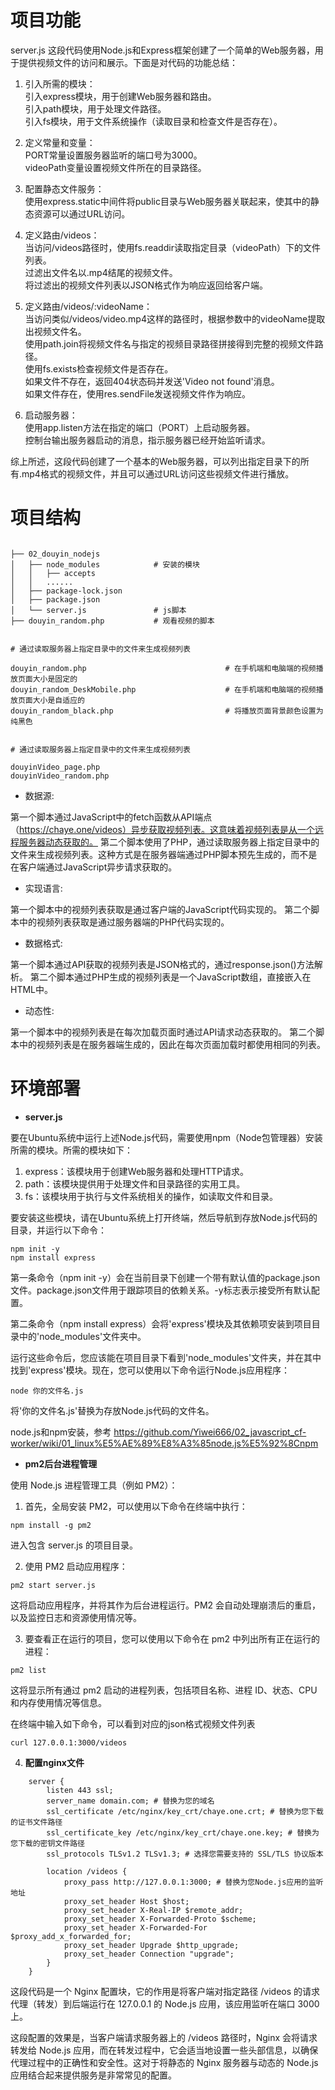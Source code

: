 # 项目功能

server.js 这段代码使用Node.js和Express框架创建了一个简单的Web服务器，用于提供视频文件的访问和展示。下面是对代码的功能总结：

1. 引入所需的模块：   
    引入express模块，用于创建Web服务器和路由。       
    引入path模块，用于处理文件路径。          
    引入fs模块，用于文件系统操作（读取目录和检查文件是否存在）。           

2. 定义常量和变量：   
    PORT常量设置服务器监听的端口号为3000。           
    videoPath变量设置视频文件所在的目录路径。           

3. 配置静态文件服务：   
    使用express.static中间件将public目录与Web服务器关联起来，使其中的静态资源可以通过URL访问。     

4. 定义路由/videos：   
    当访问/videos路径时，使用fs.readdir读取指定目录（videoPath）下的文件列表。         
    过滤出文件名以.mp4结尾的视频文件。          
    将过滤出的视频文件列表以JSON格式作为响应返回给客户端。            

5. 定义路由/videos/:videoName：   
    当访问类似/videos/video.mp4这样的路径时，根据参数中的videoName提取出视频文件名。            
    使用path.join将视频文件名与指定的视频目录路径拼接得到完整的视频文件路径。           
    使用fs.exists检查视频文件是否存在。          
    如果文件不存在，返回404状态码并发送'Video not found'消息。         
    如果文件存在，使用res.sendFile发送视频文件作为响应。            

6. 启动服务器：   
    使用app.listen方法在指定的端口（PORT）上启动服务器。         
    控制台输出服务器启动的消息，指示服务器已经开始监听请求。          
 
综上所述，这段代码创建了一个基本的Web服务器，可以列出指定目录下的所有.mp4格式的视频文件，并且可以通过URL访问这些视频文件进行播放。


# 项目结构

```

├── 02_douyin_nodejs
│   ├── node_modules            # 安装的模块
│   │   ├── accepts
│   │   ......
│   ├── package-lock.json
│   ├── package.json
│   └── server.js               # js脚本
├── douyin_random.php           # 观看视频的脚本


# 通过读取服务器上指定目录中的文件来生成视频列表

douyin_random.php                               # 在手机端和电脑端的视频播放页面大小是固定的
douyin_random_DeskMobile.php                    # 在手机端和电脑端的视频播放页面大小是自适应的
douyin_random_black.php                         # 将播放页面背景颜色设置为纯黑色


# 通过读取服务器上指定目录中的文件来生成视频列表

douyinVideo_page.php              
douyinVideo_random.php            

```

- 数据源:

第一个脚本通过JavaScript中的fetch函数从API端点（https://chaye.one/videos）异步获取视频列表。这意味着视频列表是从一个远程服务器动态获取的。
第二个脚本使用了PHP，通过读取服务器上指定目录中的文件来生成视频列表。这种方式是在服务器端通过PHP脚本预先生成的，而不是在客户端通过JavaScript异步请求获取的。


- 实现语言:

第一个脚本中的视频列表获取是通过客户端的JavaScript代码实现的。
第二个脚本中的视频列表获取是通过服务器端的PHP代码实现的。


- 数据格式:

第一个脚本通过API获取的视频列表是JSON格式的，通过response.json()方法解析。
第二个脚本通过PHP生成的视频列表是一个JavaScript数组，直接嵌入在HTML中。


- 动态性:

第一个脚本中的视频列表是在每次加载页面时通过API请求动态获取的。
第二个脚本中的视频列表是在服务器端生成的，因此在每次页面加载时都使用相同的列表。


# 环境部署

- **server.js**

要在Ubuntu系统中运行上述Node.js代码，需要使用npm（Node包管理器）安装所需的模块。所需的模块如下：

1. express：该模块用于创建Web服务器和处理HTTP请求。
1. path：该模块提供用于处理文件和目录路径的实用工具。
1. fs：该模块用于执行与文件系统相关的操作，如读取文件和目录。

要安装这些模块，请在Ubuntu系统上打开终端，然后导航到存放Node.js代码的目录，并运行以下命令：

```
npm init -y
npm install express
```

第一条命令（npm init -y）会在当前目录下创建一个带有默认值的package.json文件。package.json文件用于跟踪项目的依赖关系。-y标志表示接受所有默认配置。

第二条命令（npm install express）会将'express'模块及其依赖项安装到项目目录中的'node_modules'文件夹中。

运行这些命令后，您应该能在项目目录下看到'node_modules'文件夹，并在其中找到'express'模块。现在，您可以使用以下命令运行Node.js应用程序：

```
node 你的文件名.js
```

将'你的文件名.js'替换为存放Node.js代码的文件名。

node.js和npm安装，参考
https://github.com/Yiwei666/02_javascript_cf-worker/wiki/01_linux%E5%AE%89%E8%A3%85node.js%E5%92%8Cnpm


- **pm2后台进程管理**

使用 Node.js 进程管理工具（例如 PM2）：

1. 首先，全局安装 PM2，可以使用以下命令在终端中执行：

```
npm install -g pm2
```

进入包含 server.js 的项目目录。

2. 使用 PM2 启动应用程序：

```
pm2 start server.js
```

这将启动应用程序，并将其作为后台进程运行。PM2 会自动处理崩溃后的重启，以及监控日志和资源使用情况等。

3. 要查看正在运行的项目，您可以使用以下命令在 pm2 中列出所有正在运行的进程：

```
pm2 list
```

这将显示所有通过 pm2 启动的进程列表，包括项目名称、进程 ID、状态、CPU 和内存使用情况等信息。

在终端中输入如下命令，可以看到对应的json格式视频文件列表

```
curl 127.0.0.1:3000/videos 
```

4. **配置nginx文件**

```
    server {
        listen 443 ssl;
        server_name domain.com; # 替换为您的域名
        ssl_certificate /etc/nginx/key_crt/chaye.one.crt; # 替换为您下载的证书文件路径
        ssl_certificate_key /etc/nginx/key_crt/chaye.one.key; # 替换为您下载的密钥文件路径
        ssl_protocols TLSv1.2 TLSv1.3; # 选择您需要支持的 SSL/TLS 协议版本

        location /videos {
            proxy_pass http://127.0.0.1:3000; # 替换为您Node.js应用的监听地址
            proxy_set_header Host $host;
            proxy_set_header X-Real-IP $remote_addr;
            proxy_set_header X-Forwarded-Proto $scheme;
            proxy_set_header X-Forwarded-For $proxy_add_x_forwarded_for;
            proxy_set_header Upgrade $http_upgrade;
            proxy_set_header Connection "upgrade";
        }
    }	

```

这段代码是一个 Nginx 配置块，它的作用是将客户端对指定路径 /videos 的请求代理（转发）到后端运行在 127.0.0.1 的 Node.js 应用，该应用监听在端口 3000 上。

这段配置的效果是，当客户端请求服务器上的 /videos 路径时，Nginx 会将请求转发给 Node.js 应用，而在转发过程中，它会适当地设置一些头部信息，以确保代理过程中的正确性和安全性。这对于将静态的 Nginx 服务器与动态的 Node.js 应用结合起来提供服务是非常常见的配置。

